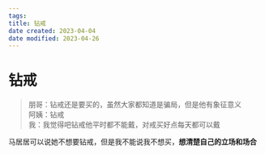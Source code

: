 ```yaml
---
tags:
title: 钻戒
date created: 2023-04-04
date modified: 2023-04-26
---
```


# 钻戒

> 朋哥：钻戒还是要买的，虽然大家都知道是骗局，但是他有象征意义  
> 阿姨：钻戒  
> 我：我觉得吧钻戒他平时都不能戴，对戒买好点每天都可以戴

马居居可以说她不想要钻戒，但是我不能说我不想买，**想清楚自己的立场和场合**
